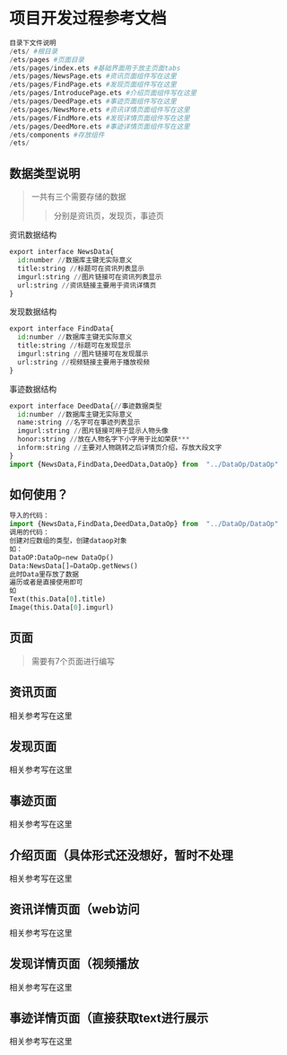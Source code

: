 # 项目开发过程参考文档

```python
目录下文件说明
/ets/ #根目录
/ets/pages #页面目录
/ets/pages/index.ets #基础界面用于放主页面tabs
/ets/pages/NewsPage.ets #资讯页面组件写在这里
/ets/pages/FindPage.ets #发现页面组件写在这里
/ets/pages/IntroducePage.ets #介绍页面组件写在这里
/ets/pages/DeedPage.ets #事迹页面组件写在这里
/ets/pages/NewsMore.ets #资讯详情页面组件写在这里
/ets/pages/FindMore.ets #发现详情页面组件写在这里
/ets/pages/DeedMore.ets #事迹详情页面组件写在这里
/ets/components #存放组件
/ets/
```

## 数据类型说明
>一共有三个需要存储的数据
>>分别是资讯页，发现页，事迹页

资讯数据结构

```python
export interface NewsData{
  id:number //数据库主键无实际意义
  title:string //标题可在资讯列表显示
  imgurl:string //图片链接可在资讯列表显示
  url:string //资讯链接主要用于资讯详情页
}
```

发现数据结构

```python
export interface FindData{
  id:number //数据库主键无实际意义
  title:string //标题可在发现显示
  imgurl:string //图片链接可在发现展示
  url:string //视频链接主要用于播放视频
}
```

事迹数据结构

```python
export interface DeedData{//事迹数据类型
  id:number //数据库主键无实际意义
  name:string //名字可在事迹列表显示
  imgurl:string //图片链接可用于显示人物头像
  honor:string //放在人物名字下小字用于比如荣获***
  inform:string //主要对人物跳转之后详情页介绍，存放大段文字
}
import {NewsData,FindData,DeedData,DataOp} from  "../DataOp/DataOp"
```
## 如何使用？
```python
导入的代码：
import {NewsData,FindData,DeedData,DataOp} from  "../DataOp/DataOp"
调用的代码：
创建对应数组的类型，创建dataop对象
如：
DataOP:DataOp=new DataOp()
Data:NewsData[]=DataOp.getNews()
此时Data里存放了数据
遍历或者是直接使用即可
如
Text(this.Data[0].title)
Image(this.Data[0].imgurl)
```

## 页面

>需要有7个页面进行编写
## 资讯页面
相关参考写在这里

## 发现页面
相关参考写在这里

## 事迹页面
相关参考写在这里

## 介绍页面（具体形式还没想好，暂时不处理
相关参考写在这里

## 资讯详情页面（web访问
相关参考写在这里

## 发现详情页面（视频播放
相关参考写在这里

## 事迹详情页面（直接获取text进行展示
相关参考写在这里